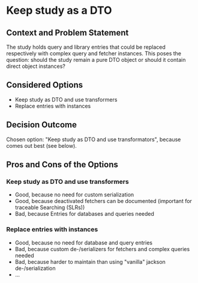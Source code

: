 # Keep study as a DTO

## Context and Problem Statement

The study holds query and library entries that could be replaced respectively with complex query and fetcher instances.
This poses the question: should the study remain a pure DTO object or should it contain direct object instances?

## Considered Options

* Keep study as DTO and use transformers
* Replace entries with instances

## Decision Outcome

Chosen option: "Keep study as DTO and use transformators", because comes out best (see below).

## Pros and Cons of the Options

### Keep study as DTO and use transformers

* Good, because no need for custom serialization
* Good, because deactivated fetchers can be documented (important for traceable Searching (SLRs))
* Bad, because Entries for databases and queries needed

### Replace entries with instances

* Good, because no need for database and query entries
* Bad, because custom de-/serializers for fetchers and complex queries needed
* Bad, because harder to maintain than using "vanilla" jackson de-/serialization
* … <!-- numbers of pros and cons can vary -->
